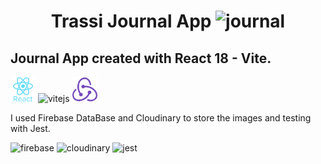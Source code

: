 <h1 align="center">Trassi Journal App <img src="https://cdn-icons-png.flaticon.com/512/4371/4371234.png" alt="journal" width="40" height="40" /></h1>
<h2>Journal App created with React 18 - Vite.</h2> 
<p>
<img src="https://raw.githubusercontent.com/devicons/devicon/master/icons/react/react-original-wordmark.svg" alt="react" width="40" height="40" /> 
<img src="https://vectorwiki.com/images/bjlcA__vitejs.svg" alt="vitejs" width="40" height="40" />
<img src="https://raw.githubusercontent.com/devicons/devicon/master/icons/redux/redux-original.svg" alt="redux" width="40" height="40" />
</p>

I used Firebase DataBase and Cloudinary to store the images and testing with Jest.
<p>
<img src="https://www.vectorlogo.zone/logos/firebase/firebase-icon.svg" alt="firebase" width="40" height="40" />
<img src="https://vectorwiki.com/images/yv21X__cloudinary.svg" alt="cloudinary" height="40" />
<img src="https://www.vectorlogo.zone/logos/jestjsio/jestjsio-icon.svg" alt="jest" width="40" height="40" /> 
</p>
